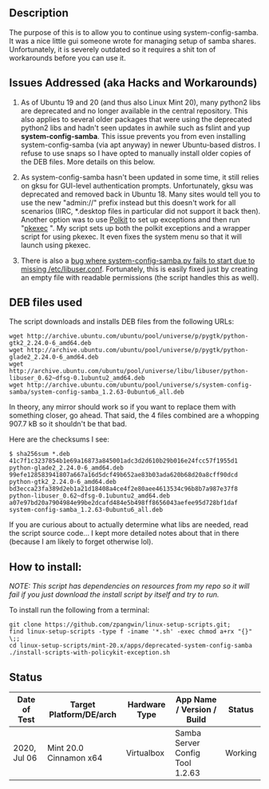 
## Description

The purpose of this is to allow you to continue using system-config-samba. It was a nice little gui someone wrote for managing setup of samba shares. Unfortunately, it is severely outdated so it requires a shit ton of workarounds before you can use it.

## Issues Addressed (aka Hacks and Workarounds)

1. As of Ubuntu 19 and 20 (and thus also Linux Mint 20), many python2 libs are deprecated and no longer available in the central repository. This also applies to several older packages that were using the deprecated python2 libs and hadn't seen updates in awhile such as fslint and yup **system-config-samba**. This issue prevents you from even installing system-config-samba (via apt anyway) in newer Ubuntu-based distros. I refuse to use snaps so I have opted to manually install older copies of the DEB files. More details on this below.

2. As system-config-samba hasn't been updated in some time, it still relies on gksu for GUI-level authentication prompts. Unfortunately, gksu was deprecated and removed back in Ubuntu 18. Many sites would tell you to use the new "admin://" prefix instead but this doesn't work for all scenarios (IIRC, \*.desktop files in particular did not support it back then). Another option was to use [Polkit](https://en.wikipedia.org/wiki/Polkit) to set up exceptions and then run "[pkexec](https://itsfoss.com/gksu-replacement-ubuntu/) <command>". My script sets up both the polkit exceptions and a wrapper script for using pkexec. It even fixes the system menu so that it will launch using pkexec.

3. There is also a [bug where system-config-samba.py fails to start due to missing /etc/libuser.conf](https://bugs.launchpad.net/ubuntu/+source/libuser/+bug/1387274). Fortunately, this is easily fixed just by creating an empty file with readable permissions (the script handles this as well).

## DEB files used

The script downloads and installs DEB files from the following URLs:

```
wget http://archive.ubuntu.com/ubuntu/pool/universe/p/pygtk/python-gtk2_2.24.0-6_amd64.deb
wget http://archive.ubuntu.com/ubuntu/pool/universe/p/pygtk/python-glade2_2.24.0-6_amd64.deb
wget http://archive.ubuntu.com/ubuntu/pool/universe/libu/libuser/python-libuser_0.62~dfsg-0.1ubuntu2_amd64.deb
wget http://archive.ubuntu.com/ubuntu/pool/universe/s/system-config-samba/system-config-samba_1.2.63-0ubuntu6_all.deb
```

In theory, any mirror should work so if you want to replace them with something closer, go ahead. That said, the 4 files combined are a whopping 907.7 kB so it shouldn't be that bad.

Here are the checksums I see:

```
$ sha256sum *.deb
41c7f1c3237854b1e69a16873a845001adc3d2d610b29b016e24fcc57f1955d1  python-glade2_2.24.0-6_amd64.deb
99efe128583941807a667a16d5dcf49b652ae83b03ada620b68d20a8cff90dcd  python-gtk2_2.24.0-6_amd64.deb
bd3ecca23fa389d2eb1a21d18408a4ce4f2e80aee4613534c96b8b7a987e37f8  python-libuser_0.62~dfsg-0.1ubuntu2_amd64.deb
a07e97bd20a7904984e99be2dcafd484e5b498ff8656043aefee95d728bf1daf  system-config-samba_1.2.63-0ubuntu6_all.deb
```

If you are curious about to actually determine what libs are needed, read the script source code... I kept more detailed notes about that in there (because I am likely to forget otherwise lol).


## How to install:

*NOTE: This script has dependencies on resources from my repo so it will fail if you just download the install script by itself and try to run.*

To install run the following from a terminal:


```
git clone https://github.com/zpangwin/linux-setup-scripts.git;
find linux-setup-scripts -type f -iname '*.sh' -exec chmod a+rx "{}" \;;
cd linux-setup-scripts/mint-20.x/apps/deprecated-system-config-samba
./install-scripts-with-policykit-exception.sh
```

## Status

| Date of Test  | Target Platform/DE/arch | Hardware Type  | App Name / Version / Build                   | Status  |
| ------------- | ------------------------| -------------- | -------------------------------------------- | ------- |
| 2020, Jul 06  | Mint 20.0 Cinnamon x64  | Virtualbox     | Samba Server Config Tool 1.2.63              | Working |

